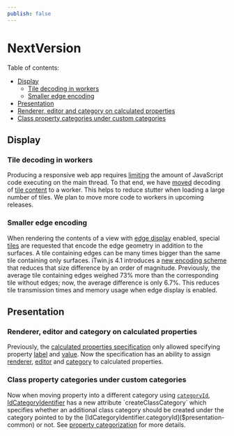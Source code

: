 ```yaml
---
publish: false
---
```

# NextVersion

Table of contents:

- [Display](#display)
  - [Tile decoding in workers](#tile-decoding-in-workers)
  - [Smaller edge encoding](#smaller-edge-encoding)
- [Presentation](#presentation)
 - [Renderer, editor and category on calculated properties](#renderer-editor-and-category-on-calculated-properties)
 - [Class property categories under custom categories](#class-property-categories-under-custom-categories)

## Display

### Tile decoding in workers

Producing a responsive web app requires [limiting](https://web.dev/off-main-thread/) the amount of JavaScript code executing on the main thread. To that end, we have [moved](https://github.com/iTwin/itwinjs-core/pull/5548) decoding of [tile content](https://www.itwinjs.org/learning/display/tiles/) to a worker. This helps to reduce stutter when loading a large number of tiles. We plan to move more code to workers in upcoming releases.

### Smaller edge encoding

When rendering the contents of a view with [edge display](https://www.itwinjs.org/learning/display/edgedisplay/) enabled, special [tiles](https://www.itwinjs.org/learning/display/tiles/) are requested that encode the edge geometry in addition to the surfaces. A tile containing edges can be many times bigger than the same tile containing only surfaces. iTwin.js 4.1 introduces a [new encoding scheme](https://github.com/iTwin/itwinjs-core/pull/5581) that reduces that size difference by an order of magnitude. Previously, the average tile containing edges weighed 73% more than the corresponding tile without edges; now, the average difference is only 6.7%. This reduces tile transmission times and memory usage when edge display is enabled.

## Presentation

### Renderer, editor and category on calculated properties

Previously, the [calculated properties specification](../presentation/content/CalculatedPropertiesSpecification.md) only allowed specifying property [label](../presentation/content/CalculatedPropertiesSpecification.md#attribute-label) and [value](../presentation/content/CalculatedPropertiesSpecification.md#attribute-value). Now the specification has an ability to assign [renderer](../presentation/content/CalculatedPropertiesSpecification.md#attribute-renderer), [editor](../presentation/content/CalculatedPropertiesSpecification.md#attribute-editor) and [category](../presentation/content/CalculatedPropertiesSpecification.md#attribute-categoryid) to calculated properties.

### Class property categories under custom categories

Now when moving property into a different category using [`categoryId`](../presentation/content/PropertySpecification.md#attribute-categoryid), [IdCategoryIdentifier]($presentation-common) has a new attribute `createClassCategory` which specifies whether an additional class category should be created under the category pointed to by the [IdCategoryIdentifier.categoryId]($presentation-common) or not. See [property categorization](../presentation/content/PropertyCategorization.md#creating-nested-class-categories) for more details.